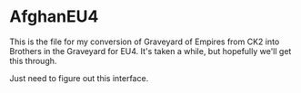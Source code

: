 # AfghanEU4

This is the file for my conversion of Graveyard of Empires from CK2 into Brothers in the Graveyard for EU4. It's taken a while, but hopefully we'll get this through.

Just need to figure out this interface.
